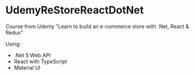 # UdemyReStoreReactDotNet
Course from Udemy "Learn to build an e-commerce store with .Net, React &amp; Redux"

Using: 
- .Net 5 Web API
- React with TypeScript
- Material UI
